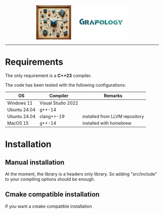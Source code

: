 <div align="center">
    <img 
        src="imgs/logo.png" 
        alt="Grafology logo"
        height="113px"
        width="300px"
        />
</div>
<hr/>

# Requirements
The only requirement is a **C++23** compiler.

The code has been tested with the following configurations:

| OS           | Compiler           | Remarks                        |
| ---          | ---                | ---                            |
| Windows 11   | Visual Studio 2022 |                                |
| Ubuntu 24.04 | g++-14             |                                |
| Ubuntu 24.04 | clang++-19         | installed from LLVM repository |
| MacOS 15     | g++-14             | installed with homebrew        |


# Installation

## Manual installation

At the moment, the library is a headers only library. So adding "src/include" to your compiling options should be enough.

## Cmake compatible installation

If you want a cmake compatible installation 